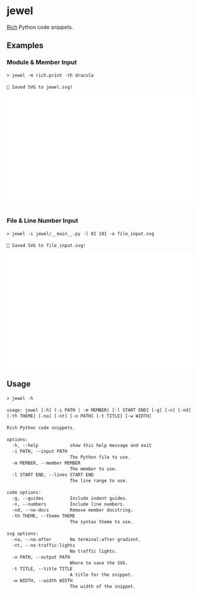 # jewel

[Rich](https://github.com/Textualize/rich) Python code snippets.

## Examples

### Module & Member Input

```
> jewel -m rich.print -th dracula

💎 Saved SVG to jewel.svg!
```

![The source code for `rich.print`.](jewel.svg)

### File & Line Number Input

```
> jewel -i jewel/__main__.py -l 81 101 -o file_input.svg

💎 Saved SVG to file_input.svg!
```

![Source code from `jewel/__main__.py`.](file_input.svg)

## Usage

```
> jewel -h

usage: jewel [-h] (-i PATH | -m MEMBER) [-l START END] [-g] [-n] [-nd] [-th THEME] [-na] [-nt] [-o PATH] [-t TITLE] [-w WIDTH]

Rich Python code snippets.

options:
  -h, --help            show this help message and exit
  -i PATH, --input PATH
                        The Python file to use.
  -m MEMBER, --member MEMBER
                        The member to use.
  -l START END, --lines START END
                        The line range to use.

code options:
  -g, --guides          Include indent guides.
  -n, --numbers         Include line numbers.
  -nd, --no-docs        Remove member docstring.
  -th THEME, --theme THEME
                        The syntax theme to use.

svg options:
  -na, --no-after       No terminal:after gradient.
  -nt, --no-traffic-lights
                        No traffic lights.
  -o PATH, --output PATH
                        Where to save the SVG.
  -t TITLE, --title TITLE
                        A title for the snippet.
  -w WIDTH, --width WIDTH
                        The width of the snippet.
```

